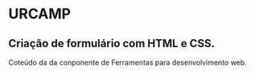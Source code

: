 # URCAMP
## Criação de formulário com HTML e CSS.
Coteúdo da da conponente de Ferramentas para desenvolvimento web.  